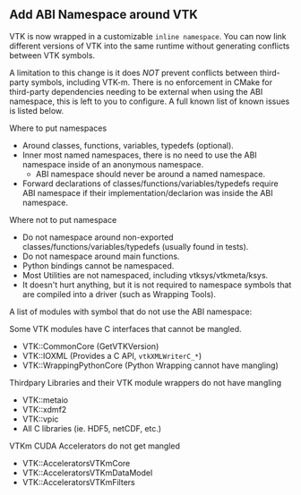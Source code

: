 ## Add ABI Namespace around VTK

VTK is now wrapped in a customizable `inline namespace`. You can now
link different versions of VTK into the same runtime without generating
conflicts between VTK symbols.

A limitation to this change is it does _NOT_ prevent conflicts between
third-party symbols, including VTK-m. There is no enforcement in CMake
for third-party dependencies needing to be external when using the ABI
namespace, this is left to you to configure. A full known list of known
issues is listed below.

Where to put namespaces
* Around classes, functions, variables, typedefs (optional).
* Inner most named namespaces, there is no need to use the ABI namespace inside of an anonymous namespace.
  * ABI namespace should never be around a named namespace.
* Forward declarations of classes/functions/variables/typedefs require ABI namespace if their implementation/declarion was inside the ABI namespace.

Where not to put namespace
* Do not namespace around non-exported classes/functions/variables/typedefs (usually found in tests).
* Do not namespace around main functions.
* Python bindings cannot be namespaced.
* Most Utilities are not namespaced, including vtksys/vtkmeta/ksys.
* It doesn't hurt anything, but it is not required to namespace symbols that are compiled into a driver (such as Wrapping Tools).

A list of modules with symbol that do not use the ABI namespace:

Some VTK modules have C interfaces that cannot be mangled.
  * VTK::CommonCore (GetVTKVersion)
  * VTK::IOXML (Provides a C API, `vtkXMLWriterC_*`)
  * VTK::WrappingPythonCore (Python Wrapping cannot have mangling)

Thirdpary Libraries and their VTK module wrappers do not have mangling
  * VTK::metaio
  * VTK::xdmf2
  * VTK::vpic
  * All C libraries (ie. HDF5, netCDF, etc.)

VTKm CUDA Accelerators do not get mangled
  * VTK::AcceleratorsVTKmCore
  * VTK::AcceleratorsVTKmDataModel
  * VTK::AcceleratorsVTKmFilters
